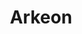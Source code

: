 ---
title: Arkeon
developer: HyperFiction
image: Arkeon.jpg
link: http://www.arkeon-game.com
ios: https://itunes.apple.com/us/app/id582670054
android: "https://play.google.com/store/apps/details?id=fr.hyperfiction.arkeon&hl=en"
blackberry: https://appworld.blackberry.com/webstore/content/19227952/?lang=en
---
